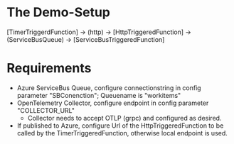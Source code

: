 # The Demo-Setup
[TimerTriggerdFunction] -> (http) -> [HttpTriggeredFunction] -> (ServiceBusQueue) -> [ServiceBusTriggeredFunction]

# Requirements
* Azure ServiceBus Queue, configure connectionstring in config parameter "SBConenction"; Queuename is "workitems"
* OpenTelemetry Collector, configure endpoint in config parameter "COLLECTOR_URL"
  * Collector needs to accept OTLP (grpc) and configured as desired.
* If published to Azure, configure Url of the HttpTriggeredFunction to be called by the TimerTriggeredFunction, otherwise local endpoint is used.






